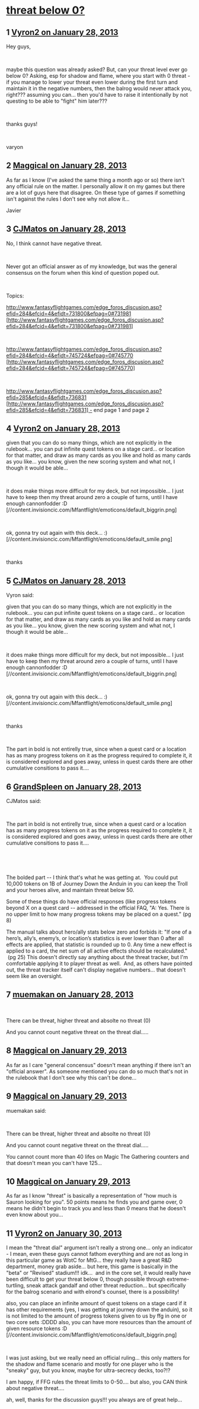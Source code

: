 # [threat below 0?](https://community.fantasyflightgames.com/topic/78309-threat-below-0/)

## 1 [Vyron2 on January 28, 2013](https://community.fantasyflightgames.com/topic/78309-threat-below-0/?do=findComment&comment=754936)

Hey guys,

 

maybe this question was already asked? But, can your threat level ever go below 0? Asking, esp for shadow and flame, where you start with 0 threat - if you manage to lower your threat even lower during the first turn and maintain it in the negative numbers, then the balrog would never attack you, right??? assuming you can… then you'd have to raise it intentionally by not questing to be able to "fight" him later???

 

thanks guys!

 

varyon

## 2 [Maggical on January 28, 2013](https://community.fantasyflightgames.com/topic/78309-threat-below-0/?do=findComment&comment=754944)

As far as I know (I've asked the same thing a month ago or so) there isn't any official rule on the matter. I personally allow it on my games but there are a lot of guys here that disagree. On these type of games if something isn't against the rules I don't see why not allow it…

Javier

## 3 [CJMatos on January 28, 2013](https://community.fantasyflightgames.com/topic/78309-threat-below-0/?do=findComment&comment=754948)

No, I think cannot have negative threat.

 

Never got an official answer as of my knowledge, but was the general consensus on the forum when this kind of question poped out.

 

Topics:

http://www.fantasyflightgames.com/edge_foros_discusion.asp?efid=284&efcid=4&efidt=731800&efpag=0#731981 [http://www.fantasyflightgames.com/edge_foros_discusion.asp?efid=284&efcid=4&efidt=731800&efpag=0#731981]

 

http://www.fantasyflightgames.com/edge_foros_discusion.asp?efid=284&efcid=4&efidt=745724&efpag=0#745770 [http://www.fantasyflightgames.com/edge_foros_discusion.asp?efid=284&efcid=4&efidt=745724&efpag=0#745770]

 

http://www.fantasyflightgames.com/edge_foros_discusion.asp?efid=285&efcid=4&efidt=736831 [http://www.fantasyflightgames.com/edge_foros_discusion.asp?efid=285&efcid=4&efidt=736831] - end page 1 and page 2

## 4 [Vyron2 on January 28, 2013](https://community.fantasyflightgames.com/topic/78309-threat-below-0/?do=findComment&comment=754962)

given that you can do so many things, which are not explicitly in the rulebook… you can put infinite quest tokens on a stage card… or location for that matter, and draw as many cards as you like and hold as many cards as you like… you know, given the new scoring system and what not, I though it would be able…

 

it does make things more difficult for my deck, but not impossible… I just have to keep then my threat around zero a couple of turns, until I have enough cannonfodder :D [//content.invisioncic.com/Mfantflight/emoticons/default_biggrin.png]

 

ok, gonna try out again with this deck… :) [//content.invisioncic.com/Mfantflight/emoticons/default_smile.png]

 

thanks

## 5 [CJMatos on January 28, 2013](https://community.fantasyflightgames.com/topic/78309-threat-below-0/?do=findComment&comment=754994)

Vyron said:

given that you can do so many things, which are not explicitly in the rulebook… you can put infinite quest tokens on a stage card… or location for that matter, and draw as many cards as you like and hold as many cards as you like… you know, given the new scoring system and what not, I though it would be able…

 

it does make things more difficult for my deck, but not impossible… I just have to keep then my threat around zero a couple of turns, until I have enough cannonfodder :D [//content.invisioncic.com/Mfantflight/emoticons/default_biggrin.png]

 

ok, gonna try out again with this deck… :) [//content.invisioncic.com/Mfantflight/emoticons/default_smile.png]

 

thanks



 

The part in bold is not entirelly true, since when a quest card or a location has as many progress tokens on it as the progress required to complete it, it is considered explored and goes away, unless in quest cards there are other cumulative consitions to pass it….

## 6 [GrandSpleen on January 28, 2013](https://community.fantasyflightgames.com/topic/78309-threat-below-0/?do=findComment&comment=755030)

CJMatos said:

 

The part in bold is not entirelly true, since when a quest card or a location has as many progress tokens on it as the progress required to complete it, it is considered explored and goes away, unless in quest cards there are other cumulative consitions to pass it….

 

 

The bolded part -- I think that's what he was getting at.  You could put 10,000 tokens on 1B of Journey Down the Anduin in you can keep the Troll and your heroes alive, and maintain threat below 50.

Some of these things do have official responses (like progress tokens beyond X on a quest card -- addressed in the official FAQ, "A: Yes. There is no upper limit to how many progress tokens may be placed on a quest." (pg 8)  

The manual talks about hero/ally stats below zero and forbids it: "If one of a hero’s, ally’s, enemy’s, or location’s statistics is ever lower than 0 after all effects are applied, that statistic is rounded up to 0. Any time a new effect is applied to a card, the net sum of all active effects should be recalculated."  (pg 25) This doesn't directly say anything about the threat tracker, but I'm comfortable applying it to player threat as well.  And, as others have pointed out, the threat tracker itself can't display negative numbers… that doesn't seem like an oversight.

## 7 [muemakan on January 28, 2013](https://community.fantasyflightgames.com/topic/78309-threat-below-0/?do=findComment&comment=755074)

 

There can be threat, higher threat and absolte no threat (0)

And you cannot count negative threat on the threat dial…..

## 8 [Maggical on January 29, 2013](https://community.fantasyflightgames.com/topic/78309-threat-below-0/?do=findComment&comment=755465)

As far as I care "general concensus" doesn't mean anything if there isn't an "official answer". As someone mentioned you can do so much that's not in the rulebook that I don't see why this can't be done…

## 9 [Maggical on January 29, 2013](https://community.fantasyflightgames.com/topic/78309-threat-below-0/?do=findComment&comment=755467)

muemakan said:

 

There can be threat, higher threat and absolte no threat (0)

And you cannot count negative threat on the threat dial…..



You cannot count more than 40 lifes on Magic The Gathering counters and that doesn't mean you can't have 125…

## 10 [Maggical on January 29, 2013](https://community.fantasyflightgames.com/topic/78309-threat-below-0/?do=findComment&comment=755468)

As far as I know "threat" is basically a representation of "how much is Sauron looking for you". 50 points means he finds you and game over, 0 means he didn't begin to track you and less than 0 means that he doesn't even know about you…

## 11 [Vyron2 on January 30, 2013](https://community.fantasyflightgames.com/topic/78309-threat-below-0/?do=findComment&comment=756231)

I mean the "threat dial" argument isn't really a strong one… only an indicator - I mean, even these guys cannot fathom everything and are not as long in this particular game as WotC for MtG… they really have a great R&D department, money grab aside… but here, this game is basically in the "beta" or "Revised" stadium!!! idk…  and in the core set, it would really have been difficult to get your threat below 0, though possible through extreme-turtling, sneak attack gandalf and other threat reduction… but specifically for the balrog scenario and with elrond's counsel, there is a possibility!

also, you can place an infinite amount of quest tokens on a stage card if it has other requirements (yes, I was getting at journey down the anduin), so it is not limited to the amount of progress tokens given to us by ffg in one or two core sets :DDDD also, you can have more resources than the amount of given resource tokens :D [//content.invisioncic.com/Mfantflight/emoticons/default_biggrin.png]

 

I was just asking, but we really need an official ruling… this only matters for the shadow and flame scenario and mostly for one player who is the "sneaky" guy, but you know, maybe for ultra-secrecy decks, too?!?

I am happy, if FFG rules the threat limits to 0-50…. but also, you CAN think about negative threat….

ah, well, thanks for the discussion guys!!! you always are of great help…

